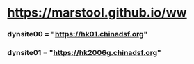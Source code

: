 # https://marstool.github.io/ww

### dynsite00 = "https://hk01.chinadsf.org"
### dynsite01 = "https://hk2006g.chinadsf.org"
